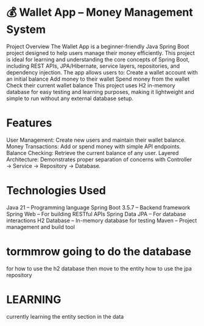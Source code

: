 # 💰 Wallet App – Money Management System

Project Overview
The Wallet App is a beginner-friendly Java Spring Boot project designed to help users manage their money efficiently. This project is ideal for learning and understanding the core concepts of Spring Boot, including REST APIs, JPA/Hibernate, service layers, repositories, and dependency injection.
The app allows users to:
Create a wallet account with an initial balance
Add money to their wallet
Spend money from the wallet
Check their current wallet balance
This project uses H2 in-memory database for easy testing and learning purposes, making it lightweight and simple to run without any external database setup.

# Features
User Management: Create new users and maintain their wallet balance.
Money Transactions: Add or spend money with simple API endpoints.
Balance Checking: Retrieve the current balance of any user.
Layered Architecture: Demonstrates proper separation of concerns with Controller → Service → Repository → Database.

# Technologies Used
Java 21 – Programming language
Spring Boot 3.5.7 – Backend framework
Spring Web – For building RESTful APIs
Spring Data JPA – For database interactions
H2 Database – In-memory database for testing
Maven – Project management and build tool


# tormmrow going to do the database
for how to use the h2 database
then move to the entity
how to use the jpa repository

# LEARNING
currently learning the entity section in the data
